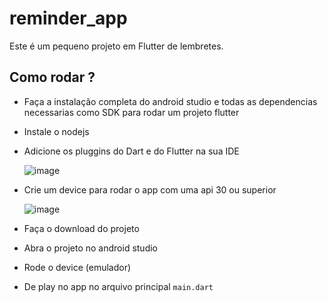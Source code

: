# reminder_app

Este é um pequeno projeto em Flutter de lembretes.

## Como rodar ?

- Faça a instalação completa do android studio  e todas as dependencias necessarias como SDK para rodar um projeto flutter
- Instale o nodejs

- Adicione os pluggins do Dart e do Flutter na sua IDE

   ![image](https://github.com/edduarddo057/reminder_app/assets/54030641/c19890f5-b33b-4fad-b6c3-cddf76e0f29c)

- Crie um device para rodar o app com uma api 30 ou superior

  ![image](https://github.com/edduarddo057/reminder_app/assets/54030641/d3e236b9-e1a4-4043-ba2e-442bcf78108d)

- Faça o download do projeto
- Abra o projeto no android studio
- Rode o device (emulador)
- De play no app no arquivo principal ```main.dart```


